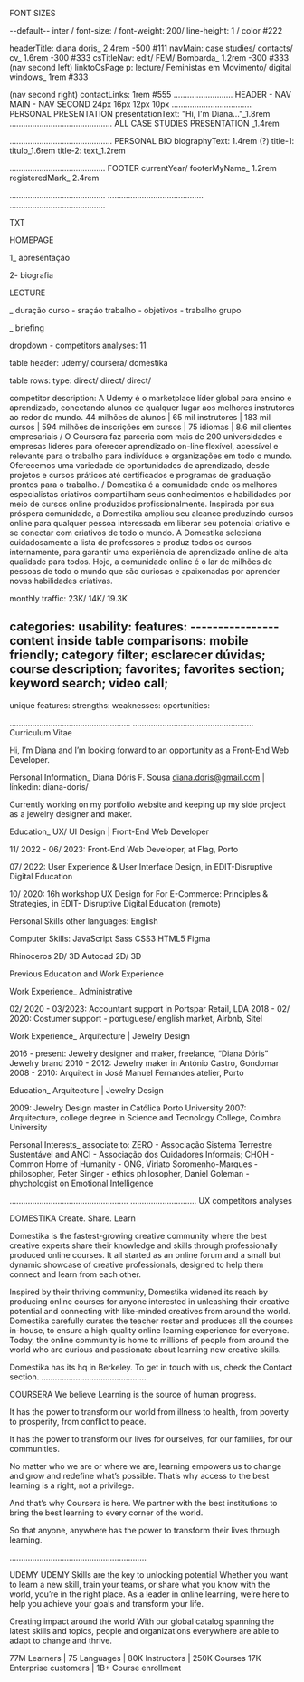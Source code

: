 FONT SIZES 

--default-- inter / font-size: / font-weight: 200/ line-height: 1 / color #222

headerTitle: diana doris_ 2.4rem -500 #111
navMain: case studies/ contacts/ cv_ 1.6rem -300 #333
csTitleNav: edit/ FEM/ Bombarda_ 1.2rem -300 #333
(nav second left)
linktoCsPage p: lecture/ Feministas em Movimento/ digital windows_ 1rem #333

(nav second right) contactLinks: 1rem #555
..........................
HEADER - NAV MAIN - NAV SECOND
24px
16px
12px
10px
...................................
PERSONAL PRESENTATION
presentationText: "Hi, I'm Diana..."_1.8rem
.............................................
ALL CASE STUDIES PRESENTATION
_1.4rem

.............................................
PERSONAL BIO
biographyText: 1.4rem (?)
title-1: titulo_1.6rem
title-2: text_1.2rem

..........................................
FOOTER
currentYear/ footerMyName_ 1.2rem
registeredMark_ 2.4rem

..........................................
..........................................
..........................................



TXT

HOMEPAGE

1_ apresentação

2- biografia


LECTURE

_ duração curso - sraçáo trabalho - objetivos - trabalho grupo

_ briefing

dropdown - competitors analyses: 11 

table header: udemy/ coursera/ domestika

table rows:
type: direct/ direct/ direct/

competitor description:
A Udemy é o marketplace líder global para ensino e aprendizado, conectando alunos de qualquer lugar aos melhores instrutores ao redor do mundo.
44 milhões de alunos  | 65 mil instrutores | 183 mil cursos
| 594 milhões de inscrições em cursos
 |  75 idiomas | 8.6 mil clientes empresariais
/
O Coursera faz parceria com mais de 200 universidades e empresas líderes para oferecer aprendizado on-line flexível, acessível e relevante para o trabalho para indivíduos e organizações em todo o mundo. Oferecemos uma variedade de oportunidades de aprendizado, desde projetos e cursos práticos até certificados e programas de graduação prontos para o trabalho.
/
Domestika é a comunidade onde os melhores especialistas criativos compartilham seus conhecimentos e habilidades por meio de cursos online produzidos profissionalmente. 
Inspirada por sua próspera comunidade, a Domestika ampliou seu alcance produzindo cursos online para qualquer pessoa interessada em liberar seu potencial criativo e se conectar com criativos de todo o mundo. A Domestika seleciona cuidadosamente a lista de professores e produz todos os cursos internamente, para garantir uma experiência de aprendizado online de alta qualidade para todos. Hoje, a comunidade online é o lar de milhões de pessoas de todo o mundo que são curiosas e apaixonadas por aprender novas habilidades criativas.

monthly traffic: 23K/ 14K/ 19.3K

categories:
usability:
features:
---------------- content inside table 
comparisons:
mobile friendly; category filter; esclarecer dúvidas; course description; favorites; favorites section; keyword search; video call;
---------------------------- 
unique features:
strengths:
weaknesses:
oportunities:

.....................................................
.....................................................
Curriculum Vitae

Hi,
I’m Diana and I’m looking forward to an opportunity as a Front-End Web Developer.

Personal Information_ Diana Dóris F. Sousa
diana.doris@gmail.com | linkedin: diana-doris/

Currently working on my portfolio website and keeping up my side project as a jewelry designer and maker.


Education_ UX/ UI Design | Front-End Web Developer

11/ 2022 - 06/ 2023:
Front-End Web Developer, at Flag, Porto

07/ 2022:
User Experience & User Interface Design, in EDIT-Disruptive Digital Education

10/ 2020:
16h workshop UX Design for For E-Commerce: Principles & Strategies, in EDIT-
Disruptive Digital Education (remote)


Personal Skills other languages: English

Computer Skills:
JavaScript
Sass
CSS3
HTML5
Figma

Rhinoceros 2D/ 3D
Autocad 2D/ 3D


Previous Education and Work Experience


Work Experience_ Administrative

02/ 2020 - 03/2023: Accountant support in Portspar Retail, LDA
2018 - 02/ 2020: Costumer support - portuguese/ english market, Airbnb, Sitel


Work Experience_ Arquitecture | Jewelry Design

2016 - present: Jewelry designer and maker, freelance, “Diana Dóris” Jewelry brand
2010 - 2012: Jewelry maker in António Castro, Gondomar
2008 - 2010: Arquitect in José Manuel Fernandes atelier, Porto


Education_ Arquitecture | Jewelry Design

2009: Jewelry Design master in Católica Porto University
2007: Arquitecture, college degree in Science and Tecnology College, Coimbra University

Personal Interests_ associate to: ZERO - Associação Sistema Terrestre Sustentável and ANCI - Associação dos Cuidadores Informais;
CHOH - Common Home of Humanity - ONG, Viriato Soromenho-Marques - philosopher, Peter
Singer - ethics philosopher, Daniel Goleman - phychologist on Emotional Intelligence

....................................................
............................. UX competitors analyses

DOMESTIKA
Create. Share. Learn

Domestika is the fastest-growing creative community where the best creative experts share their knowledge and skills through professionally produced online courses. It all started as an online forum and a small but dynamic showcase of creative professionals, designed to help them connect and learn from each other.

Inspired by their thriving community, Domestika widened its reach by producing online courses for anyone interested in unleashing their creative potential and connecting with like-minded creatives from around the world. Domestika carefully curates the teacher roster and produces all the courses in-house, to ensure a high-quality online learning experience for everyone. Today, the online community is home to millions of people from around the world who are curious and passionate about learning new creative skills.

Domestika has its hq in Berkeley. To get in touch with us, check the Contact section.
..............................................

COURSERA
We believe
Learning is the source of human progress.

It has the power to transform our world
from illness to health, from poverty to prosperity, from conflict to peace.

It has the power to transform our lives for ourselves, for our families, for our communities.

No matter who we are or where we are, learning empowers us to change and grow and redefine what’s possible.
That’s why access to the best learning is a right, not a privilege.

And that’s why Coursera is here. We partner with the best institutions to bring the best learning
to every corner of the world.

So that anyone, anywhere has the power to
transform their lives through learning.

............................................................

UDEMY
UDEMY
Skills are the key to unlocking potential
Whether you want to learn a new skill, train your teams, or share what you know with the world, you’re in the right place. As a leader in online learning, we’re here to help you achieve your goals and transform your life.

Creating impact around the world
With our global catalog spanning the latest skills and topics, people and organizations everywhere are able to adapt to change and thrive.

77M Learners | 75 Languages | 80K Instructors | 250K Courses
17K Enterprise customers | 1B+ Course enrollment

